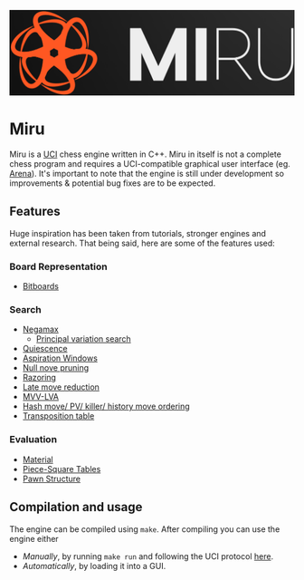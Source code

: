 <p align="center">
  <img src="logo/miru_logo.png">
</p>

# Miru
Miru is a [UCI](https://en.wikipedia.org/wiki/Universal_Chess_Interface) chess engine written in C++. Miru in itself is not a complete chess program and requires a UCI-compatible graphical user interface (eg. [Arena](http://www.playwitharena.de/)). It's important to note that the engine is still under development so improvements & potential bug fixes are to be expected.

## Features
Huge inspiration has been taken from tutorials, stronger engines and external research. That being said, here are some of the features used:

### Board Representation
- [Bitboards](https://www.chessprogramming.org/Bitboards)

### Search
- [Negamax](https://www.chessprogramming.org/Negamax)
  - [Principal variation search](https://www.chessprogramming.org/Principal_Variation_Search)
- [Quiescence](https://www.chessprogramming.org/Quiescence_Search)
- [Aspiration Windows](https://www.chessprogramming.org/Aspiration_Windows)
- [Null nove pruning](https://www.chessprogramming.org/Null_Move_Pruning)
- [Razoring](https://www.chessprogramming.org/Razoring)
- [Late move reduction](https://www.chessprogramming.org/Late_Move_Reductions)
- [MVV-LVA](https://www.chessprogramming.org/MVV-LVA)
- [Hash move/ PV/ killer/ history move ordering](https://www.chessprogramming.org/Move_Ordering)
- [Transposition table](https://www.chessprogramming.org/Transposition_Table)

### Evaluation
- [Material](https://www.chessprogramming.org/Material)
- [Piece-Square Tables](https://www.chessprogramming.org/Piece-Square_Tables)
- [Pawn Structure](https://www.chessprogramming.org/Pawn_Structure)

## Compilation and usage
The engine can be compiled using `make`. After compiling you can use the engine either </br>
- *Manually*, by running `make run` and following the UCI protocol [here](https://www.wbec-ridderkerk.nl/html/UCIProtocol.html). </br>
- *Automatically*, by loading it into a GUI.
